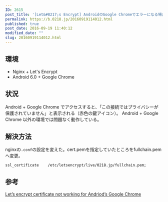 ```yaml
---
ID: 2615
post_title: '[Let&#8217;s Encrypt] AndroidのGoogle Chromeでエラーになる場合の対処法'
permalink: https://b.0218.jp/20160919114012.html
published: true
post_date: 2016-09-19 11:40:12
modified_date: ""
slug: 20160919114012.html
---
```

<!--more-->
## 環境
* Nginx + Let's Encrypt
* Android 6.0 + Google Chrome

## 状況
Android + Google Chrome でアクセスすると、「この接続ではプライバシーが保護されていません」と表示される（赤色の鍵アイコン）。
Android + Google Chrome 以外の環境では問題なく動作している。

## 解決方法
nginxの<code>.conf</code>の設定を変えた。cert.pemを指定していたところをfullchain.pemへ変更。
<pre><code>ssl_certificate    /etc/letsencrypt/live/0218.jp/fullchain.pem;</code></pre>

## 参考
[Let’s encrypt certificate not working for Andriod’s Google Chrome](https://community.letsencrypt.org/t/lets-encrypt-certificate-not-working-for-andriods-google-chrome/7184)